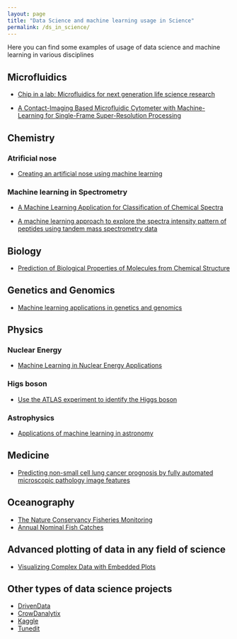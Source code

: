 ```yaml
---
layout: page
title: "Data Science and machine learning usage in Science"
permalink: /ds_in_science/
---
```


Here you can find some examples of usage of data science and machine learning in various disciplines

## Microfluidics

* [Chip in a lab: Microfluidics for next generation life science research](http://scitation.aip.org/content/aip/journal/bmf/7/1/10.1063/1.4789751)

* [A Contact-Imaging Based Microfluidic Cytometer with Machine-Learning for Single-Frame Super-Resolution Processing](http://journals.plos.org/plosone/article?id=10.1371/journal.pone.0104539)

## Chemistry

### Atrificial nose 

* [Creating an artificial nose using machine learning](http://machinelearningcoach.com/artificial-nose-using-machine-learning)


### Machine learning in Spectrometry
* [A Machine Learning Application for
Classification of Chemical Spectra](https://www.analyzeiq.com/publications/ai2008-classification-of-spectra.pdf)

* [A machine learning approach to explore the spectra intensity pattern of peptides using tandem mass spectrometry data](http://bmcbioinformatics.biomedcentral.com/articles/10.1186/1471-2105-9-325)

## Biology

* [Prediction of Biological Properties of Molecules from Chemical Structure](http://tunedit.org/challenge/QSAR)

## Genetics and Genomics

* [Machine learning applications in genetics and genomics](http://www.nature.com/nrg/journal/v16/n6/full/nrg3920.html)

## Physics

### Nuclear Energy 

* [Machine Learning in Nuclear Energy Applications](http://large.stanford.edu/courses/2015/ph241/alhusseini2/)

### Higs boson

* [Use the ATLAS experiment to identify the Higgs boson](https://www.kaggle.com/c/higgs-boson)

### Astrophysics
* [Applications of machine learning in astronomy](http://www.mpia.de/homes/calj/amla_ss2009/introduction.pdf)

## Medicine

* [Predicting non-small cell lung cancer prognosis by fully automated microscopic pathology image features](http://www.nature.com/articles/ncomms12474)


## Oceanography

* [The Nature Conservancy Fisheries Monitoring](https://www.kaggle.com/c/the-nature-conservancy-fisheries-monitoring)
* [Annual Nominal Fish Catches](https://www.kaggle.com/victorgenin/ices-fish-catch)

## Advanced plotting of data in any field of science
* [Visualizing Complex Data with Embedded Plots
](http://vita.had.co.nz/papers/embedded-plots.pdf)

## Other types of data science projects

* [DrivenData](https://www.drivendata.org/competitions/)
* [CrowDanalytix](https://www.crowdanalytix.com/community)
* [Kaggle](https://www.kaggle.com/competitions?sortBy=deadline&group=all&page=1&segment=allCategories)
* [Tunedit](http://tunedit.org/challenges)

